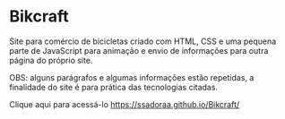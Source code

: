 # Bikcraft
 Site para comércio de bicicletas criado com HTML, CSS e uma pequena parte de JavaScript para animação e envio de informações para outra página do próprio site.
 
 OBS: alguns parágrafos e algumas informações estão repetidas, a finalidade do site é para prática das tecnologias citadas.
 
 Clique aqui para acessá-lo https://ssadoraa.github.io/Bikcraft/
